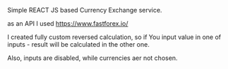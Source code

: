 Simple REACT JS based Currency Exchange service.

as an API I used https://www.fastforex.io/

I created fully custom reversed calculation, so if You input value in one of
inputs - result will be calculated in the other one.

Also, inputs are disabled, while currencies aer not chosen.

